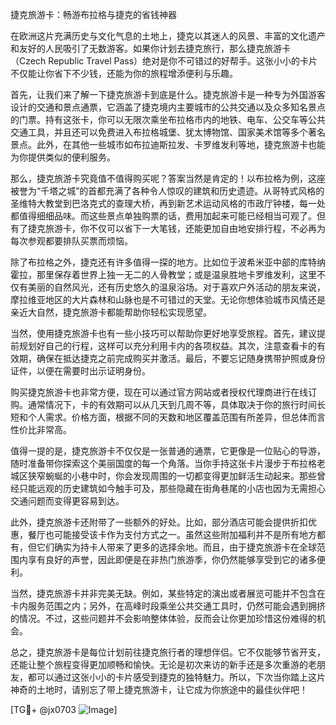 捷克旅游卡：畅游布拉格与捷克的省钱神器

在欧洲这片充满历史与文化气息的土地上，捷克以其迷人的风景、丰富的文化遗产和友好的人民吸引了无数游客。如果你计划去捷克旅行，那么捷克旅游卡（Czech Republic Travel Pass）绝对是你不可错过的好帮手。这张小小的卡片不仅能让你省下不少钱，还能为你的旅程增添便利与乐趣。

首先，让我们来了解一下捷克旅游卡到底是什么。捷克旅游卡是一种专为外国游客设计的交通和景点通票，它涵盖了捷克境内主要城市的公共交通以及众多知名景点的门票。持有这张卡，你可以无限次乘坐布拉格市内的地铁、电车、公交车等公共交通工具，并且还可以免费进入布拉格城堡、犹太博物馆、国家美术馆等多个著名景点。此外，在其他一些城市如布拉迪斯拉发、卡罗维发利等地，捷克旅游卡也能为你提供类似的便利服务。

那么，捷克旅游卡究竟值不值得购买呢？答案当然是肯定的！以布拉格为例，这座被誉为“千塔之城”的首都充满了各种令人惊叹的建筑和历史遗迹。从哥特式风格的圣维特大教堂到巴洛克式的查理大桥，再到新艺术运动风格的市政厅钟楼，每一处都值得细细品味。而这些景点单独购票的话，费用加起来可能已经相当可观了。但有了捷克旅游卡，你不仅可以省下一大笔钱，还能更加自由地安排行程，不必再为每次参观都要排队买票而烦恼。

除了布拉格之外，捷克还有许多值得一探的地方。比如位于波希米亚中部的库特纳霍拉，那里保存着世界上独一无二的人骨教堂；或是温泉胜地卡罗维发利，这里不仅有美丽的自然风光，还有历史悠久的温泉浴场。对于喜欢户外活动的朋友来说，摩拉维亚地区的大片森林和山脉也是不可错过的天堂。无论你想体验城市风情还是亲近大自然，捷克旅游卡都能帮助你轻松实现愿望。

当然，使用捷克旅游卡也有一些小技巧可以帮助你更好地享受旅程。首先，建议提前规划好自己的行程，这样可以充分利用卡内的各项权益。其次，注意查看卡的有效期，确保在抵达捷克之前完成购买并激活。最后，不要忘记随身携带护照或身份证件，以便在需要时出示证明身份。

购买捷克旅游卡也非常方便，现在可以通过官方网站或者授权代理商进行在线订购。通常情况下，卡的有效期可以从几天到几周不等，具体取决于你的旅行时间长短和个人需求。价格方面，根据不同的天数和地区覆盖范围有所差异，但总体而言性价比非常高。

值得一提的是，捷克旅游卡不仅仅是一张普通的通票，它更像是一位贴心的导游，随时准备带你探索这个美丽国度的每一个角落。当你手持这张卡片漫步于布拉格老城区狭窄蜿蜒的小巷中时，你会发现周围的一切都变得更加鲜活生动起来。那些曾经只能远观的历史建筑如今触手可及，那些隐藏在街角巷尾的小店也因为无需担心交通问题而变得更容易到达。

此外，捷克旅游卡还附带了一些额外的好处。比如，部分酒店可能会提供折扣优惠，餐厅也可能接受该卡作为支付方式之一。虽然这些附加福利并不是所有地方都有，但它们确实为持卡人带来了更多的选择余地。而且，由于捷克旅游卡在全球范围内享有良好的声誉，因此即便是在非热门旅游季，你仍然能够享受到它的诸多便利。

当然，捷克旅游卡并非完美无缺。例如，某些特定的演出或者展览可能并不包含在卡内服务范围之内；另外，在高峰时段乘坐公共交通工具时，仍然可能会遇到拥挤的情况。不过，这些问题并不会影响整体体验，反而会让你更加珍惜这份难得的机会。

总之，捷克旅游卡是每位计划前往捷克旅行者的理想伴侣。它不仅能够节省开支，还能让整个旅程变得更加顺畅和愉快。无论是初次来访的新手还是多次重游的老朋友，都可以通过这张小小的卡片感受到捷克的独特魅力。所以，下次当你踏上这片神奇的土地时，请别忘了带上捷克旅游卡，让它成为你旅途中的最佳伙伴吧！

[TG💪+ @jx0703 ![Image](https://github.com/user-attachments/assets/dbca1d08-cadb-493c-b0ec-ad6f7a83f270)]